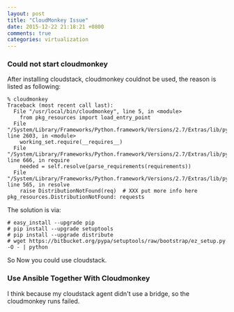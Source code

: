 ```yaml
---
layout: post
title: "CloudMonkey Issue"
date: 2015-12-22 21:18:21 +0800
comments: true
categories: virtualization
---
```

### Could not start cloudmonkey

After installing cloudstack, cloudmonkey couldnot be used, the reason is
listed as following:     

```
% cloudmonkey
Traceback (most recent call last):
  File "/usr/local/bin/cloudmonkey", line 5, in <module>
    from pkg_resources import load_entry_point
  File "/System/Library/Frameworks/Python.framework/Versions/2.7/Extras/lib/python/pkg_resources.py", line 2603, in <module>
    working_set.require(__requires__)
  File "/System/Library/Frameworks/Python.framework/Versions/2.7/Extras/lib/python/pkg_resources.py", line 666, in require
    needed = self.resolve(parse_requirements(requirements))
  File "/System/Library/Frameworks/Python.framework/Versions/2.7/Extras/lib/python/pkg_resources.py", line 565, in resolve
    raise DistributionNotFound(req)  # XXX put more info here
pkg_resources.DistributionNotFound: requests
```

The solution is via:    

```
# easy_install --upgrade pip
# pip install --upgrade setuptools
# pip install --upgrade distribute
# wget https://bitbucket.org/pypa/setuptools/raw/bootstrap/ez_setup.py -O - | python
```

So Now you could use cloudstack.    

### Use Ansible Together With Cloudmonkey

I think because my cloudstack agent didn't use a bridge, so the cloudmonkey runs failed.   
